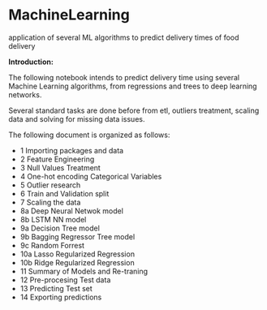 # MachineLearning
application of several ML algorithms to predict delivery times of food delivery

**Introduction:**

The following notebook intends to predict delivery time using several Machine Learning algorithms, from
regressions and trees to deep learning networks.

Several standard tasks are done before from etl, outliers treatment, scaling data and solving for missing data issues.

The following document is organized as follows:
- 1 Importing packages and data
- 2 Feature Engineering
- 3 Null Values Treatment
- 4 One-hot encoding Categorical Variables
- 5 Outlier research
- 6 Train and Validation split
- 7 Scaling the data
- 8a Deep Neural Netwok model
- 8b LSTM NN model
- 9a Decision Tree model
- 9b Bagging Regressor Tree model
- 9c Random Forrest
- 10a Lasso Regularized Regression
- 10b Ridge Regularized Regression
- 11 Summary of Models and Re-traning
- 12 Pre-procesing Test data
- 13 Predicting Test set
- 14 Exporting predictions
